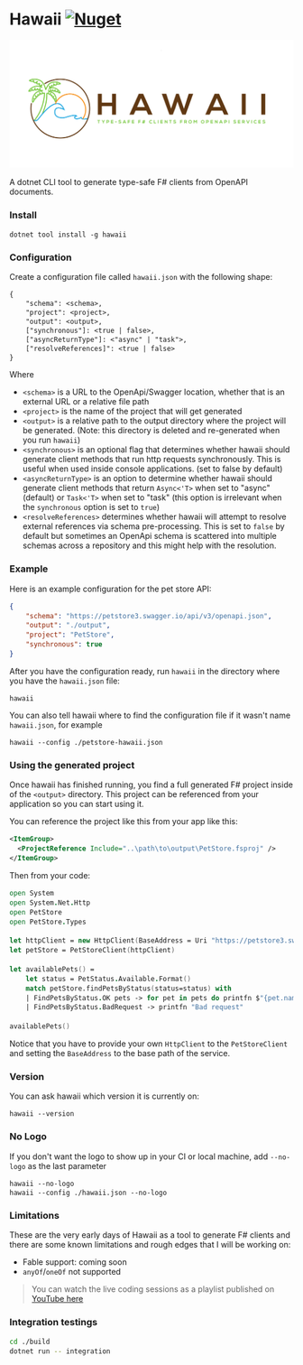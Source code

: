 # Hawaii  [![Nuget](https://img.shields.io/nuget/v/Hawaii.svg?colorB=green)](https://www.nuget.org/packages/Hawaii)

![](logo.png)

A dotnet CLI tool to generate type-safe F# clients from OpenAPI documents.

### Install

```
dotnet tool install -g hawaii
```

### Configuration

Create a configuration file called `hawaii.json` with the following shape:
```
{
    "schema": <schema>,
    "project": <project>,
    "output": <output>,
    ["synchronous"]: <true | false>,
    ["asyncReturnType"]: <"async" | "task">,
    ["resolveReferences]": <true | false>
}
```
Where
 - `<schema>` is a URL to the OpenApi/Swagger location, whether that is an external URL or a relative file path
 - `<project>` is the name of the project that will get generated
 - `<output>` is a relative path to the output directory where the project will be generated. (Note: this directory is deleted and re-generated when you run `hawaii`)
 - `<synchronous>` is an optional flag that determines whether hawaii should generate client methods that run http requests synchronously. This is useful when used inside console applications. (set to false by default)
 - `<asyncReturnType>` is an option to determine whether hawaii should generate client methods that return `Async<'T>` when set to "async" (default) or `Task<'T>` when set to "task" (this option is irrelevant when the `synchronous` option is set to `true`)
 - `<resolveReferences>` determines whether hawaii will attempt to resolve external references via schema pre-processing. This is set to `false` by default but sometimes an OpenApi schema is scattered into multiple schemas across a repository and this might help with the resolution.

### Example
Here is an example configuration for the pet store API:
```json
{
    "schema": "https://petstore3.swagger.io/api/v3/openapi.json",
    "output": "./output",
    "project": "PetStore",
    "synchronous": true
}
```
After you have the configuration ready, run `hawaii` in the directory where you have the `hawaii.json` file:
```
hawaii
```
You can also tell hawaii where to find the configuration file if it wasn't name `hawaii.json`, for example
```
hawaii --config ./petstore-hawaii.json
```
### Using the generated project
Once hawaii has finished running, you find a full generated F# project inside of the `<output>` directory. This project can be referenced from your application so you can start using it.

You can reference the project like this from your app like this:
```xml
<ItemGroup>
  <ProjectReference Include="..\path\to\output\PetStore.fsproj" />
</ItemGroup>
```
Then from your code:
```fs
open System
open System.Net.Http
open PetStore
open PetStore.Types

let httpClient = new HttpClient(BaseAddress = Uri "https://petstore3.swagger.io/api/v3")
let petStore = PetStoreClient(httpClient)

let availablePets() =
    let status = PetStatus.Available.Format()
    match petStore.findPetsByStatus(status=status) with
    | FindPetsByStatus.OK pets -> for pet in pets do printfn $"{pet.name}"
    | FindPetsByStatus.BadRequest -> printfn "Bad request"

availablePets()
```
Notice that you have to provide your own `HttpClient` to the `PetStoreClient` and setting the `BaseAddress` to the base path of the service.

### Version
You can ask hawaii which version it is currently on:
```
hawaii --version
```

### No Logo
If you don't want the logo to show up in your CI or local machine, add `--no-logo` as the last parameter
```
hawaii --no-logo
hawaii --config ./hawaii.json --no-logo
```

### Limitations
These are the very early days of Hawaii as a tool to generate F# clients and there are some known limitations and rough edges that I will be working on:
 - Fable support: coming soon
 - `anyOf`/`oneOf` not supported


> You can watch the live coding sessions as a playlist published on [YouTube here](https://www.youtube.com/watch?v=8dgjD6vG7yw&list=PLBzGkJMamtz0KCkK7OFnuXyXP7yUtnt9o)

### Integration testings 
```bash
cd ./build
dotnet run -- integration
```

